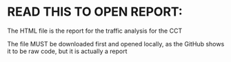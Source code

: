 # READ THIS TO OPEN REPORT:

The HTML file is the report for the traffic analysis for the CCT 

The file MUST be downloaded first and opened locally, as the GitHub shows it to be raw code, but it is actually a report

